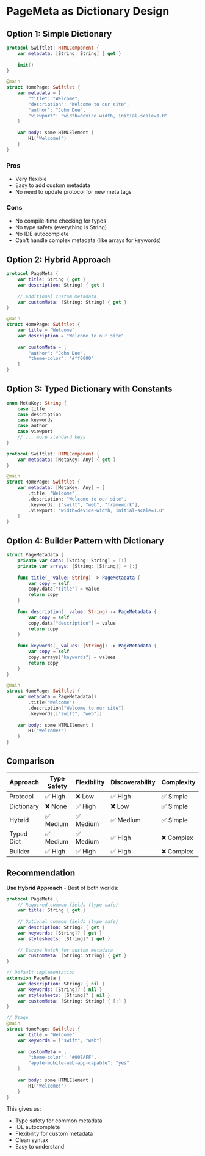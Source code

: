 # PageMeta as Dictionary Design

## Option 1: Simple Dictionary

```swift
protocol Swiftlet: HTMLComponent {
    var metadata: [String: String] { get }
    
    init()
}

@main
struct HomePage: Swiftlet {
    var metadata = [
        "title": "Welcome",
        "description": "Welcome to our site",
        "author": "John Doe",
        "viewport": "width=device-width, initial-scale=1.0"
    ]
    
    var body: some HTMLElement {
        H1("Welcome!")
    }
}
```

### Pros
- Very flexible
- Easy to add custom metadata
- No need to update protocol for new meta tags

### Cons
- No compile-time checking for typos
- No type safety (everything is String)
- No IDE autocomplete
- Can't handle complex metadata (like arrays for keywords)

## Option 2: Hybrid Approach

```swift
protocol PageMeta {
    var title: String { get }
    var description: String? { get }
    
    // Additional custom metadata
    var customMeta: [String: String] { get }
}

@main
struct HomePage: Swiftlet {
    var title = "Welcome"
    var description = "Welcome to our site"
    
    var customMeta = [
        "author": "John Doe",
        "theme-color": "#ff0000"
    ]
}
```

## Option 3: Typed Dictionary with Constants

```swift
enum MetaKey: String {
    case title
    case description
    case keywords
    case author
    case viewport
    // ... more standard keys
}

protocol Swiftlet: HTMLComponent {
    var metadata: [MetaKey: Any] { get }
}

@main
struct HomePage: Swiftlet {
    var metadata: [MetaKey: Any] = [
        .title: "Welcome",
        .description: "Welcome to our site",
        .keywords: ["swift", "web", "framework"],
        .viewport: "width=device-width, initial-scale=1.0"
    ]
}
```

## Option 4: Builder Pattern with Dictionary

```swift
struct PageMetadata {
    private var data: [String: String] = [:]
    private var arrays: [String: [String]] = [:]
    
    func title(_ value: String) -> PageMetadata {
        var copy = self
        copy.data["title"] = value
        return copy
    }
    
    func description(_ value: String) -> PageMetadata {
        var copy = self
        copy.data["description"] = value
        return copy
    }
    
    func keywords(_ values: [String]) -> PageMetadata {
        var copy = self
        copy.arrays["keywords"] = values
        return copy
    }
}

@main
struct HomePage: Swiftlet {
    var metadata = PageMetadata()
        .title("Welcome")
        .description("Welcome to our site")
        .keywords(["swift", "web"])
    
    var body: some HTMLElement {
        H1("Welcome!")
    }
}
```

## Comparison

| Approach | Type Safety | Flexibility | Discoverability | Complexity |
|----------|------------|-------------|-----------------|------------|
| Protocol | ✅ High | ❌ Low | ✅ High | ✅ Simple |
| Dictionary | ❌ None | ✅ High | ❌ Low | ✅ Simple |
| Hybrid | ✅ Medium | ✅ Medium | ✅ Medium | ✅ Simple |
| Typed Dict | ✅ Medium | ✅ Medium | ✅ High | ❌ Complex |
| Builder | ✅ High | ✅ High | ✅ High | ❌ Complex |

## Recommendation

**Use Hybrid Approach** - Best of both worlds:

```swift
protocol PageMeta {
    // Required common fields (type safe)
    var title: String { get }
    
    // Optional common fields (type safe)
    var description: String? { get }
    var keywords: [String]? { get }
    var stylesheets: [String]? { get }
    
    // Escape hatch for custom metadata
    var customMeta: [String: String] { get }
}

// Default implementation
extension PageMeta {
    var description: String? { nil }
    var keywords: [String]? { nil }
    var stylesheets: [String]? { nil }
    var customMeta: [String: String] { [:] }
}

// Usage
@main
struct HomePage: Swiftlet {
    var title = "Welcome"
    var keywords = ["swift", "web"]
    
    var customMeta = [
        "theme-color": "#007AFF",
        "apple-mobile-web-app-capable": "yes"
    ]
    
    var body: some HTMLElement {
        H1("Welcome!")
    }
}
```

This gives us:
- Type safety for common metadata
- IDE autocomplete
- Flexibility for custom metadata
- Clean syntax
- Easy to understand